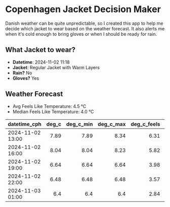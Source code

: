 
# Copenhagen Jacket Decision Maker

Danish weather can be quite unpredictable, so I created this app to help me decide which jacket to wear based on the weather forecast. 
It also alerts me when it's cold enough to bring gloves or when I should be ready for rain.

## What Jacket to wear?

- **Datetime**: 2024-11-02 11:18
- **Jacket**: Regular Jacket with Warm Layers
- **Rain?** No
- **Gloves?** Yes

## Weather Forecast
- Avg Feels Like Temperature: 4.5 °C
- Median Feels Like Temperature: 4.0 °C

| datetime_cph     |   deg_c |   deg_c_min |   deg_c_max |   deg_c_feels | weather   | wind   | rain   |
|:-----------------|--------:|------------:|------------:|--------------:|:----------|:-------|:-------|
| 2024-11-02 13:00 |    7.89 |        7.89 |        8.34 |          6.31 | Clouds    | Low    | None   |
| 2024-11-02 16:00 |    8.04 |        8.04 |        8.23 |          5.82 | Clouds    | Low    | None   |
| 2024-11-02 19:00 |    6.64 |        6.64 |        6.64 |          3.98 | Clouds    | Low    | None   |
| 2024-11-02 22:00 |    6.48 |        6.48 |        6.48 |          3.57 | Clouds    | Low    | None   |
| 2024-11-03 01:00 |    6.4  |        6.4  |        6.4  |          2.84 | Clouds    | High   | None   |
        